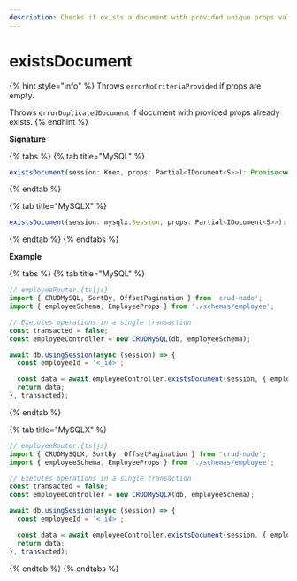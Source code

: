 ```yaml
---
description: Checks if exists a document with provided unique props values.
---
```


# existsDocument

{% hint style="info" %}
Throws `errorNoCriteriaProvided` if props are empty.

Throws `errorDuplicatedDocument` if document with provided props already exists.
{% endhint %}

**Signature**

{% tabs %}
{% tab title="MySQL" %}
```javascript
existsDocument(session: Knex, props: Partial<IDocument<S>>): Promise<void>;
```
{% endtab %}

{% tab title="MySQLX" %}
```javascript
existsDocument(session: mysqlx.Session, props: Partial<IDocument<S>>): Promise<void>;
```


{% endtab %}
{% endtabs %}

**Example**

{% tabs %}
{% tab title="MySQL" %}
```javascript
// employeeRouter.{ts|js}
import { CRUDMySQL, SortBy, OffsetPagination } from 'crud-node';
import { employeeSchema, EmployeeProps } from './schemas/employee';

// Executes operations in a single transaction
const transacted = false;
const employeeController = new CRUDMySQL(db, employeeSchema);

await db.usingSession(async (session) => {
  const employeeId = '<_id>';

  const data = await employeeController.existsDocument(session, { employeeId });
  return data;
}, transacted);
```
{% endtab %}

{% tab title="MySQLX" %}
```javascript
// employeeRouter.{ts|js}
import { CRUDMySQLX, SortBy, OffsetPagination } from 'crud-node';
import { employeeSchema, EmployeeProps } from './schemas/employee';

// Executes operations in a single transaction
const transacted = false;
const employeeController = new CRUDMySQLX(db, employeeSchema);

await db.usingSession(async (session) => {
  const employeeId = '<_id>';

  const data = await employeeController.existsDocument(session, { employeeId });
  return data;
}, transacted);
```


{% endtab %}
{% endtabs %}
